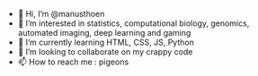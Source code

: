 - 👋 Hi, I’m @manusthoen
- 👀 I’m interested in statistics, computational biology, genomics, automated imaging, deep learning and gaming
- 🌱 I’m currently learning HTML, CSS, JS, Python
- 💞️ I’m looking to collaborate on my crappy code
- 📫 How to reach me : pigeons

<!---
manusthoen/manusthoen is a ✨ special ✨ repository because its `README.md` (this file) appears on your GitHub profile.
You can click the Preview link to take a look at your changes.
--->
